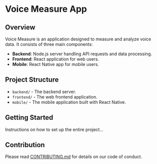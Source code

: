 # Voice Measure App

## Overview

Voice Measure is an application designed to measure and analyze voice data. It consists of three main components:

- **Backend**: Node.js server handling API requests and data processing.
- **Frontend**: React application for web users.
- **Mobile**: React Native app for mobile users.

## Project Structure

- `backend/` - The backend server.
- `frontend/` - The web frontend application.
- `mobile/` - The mobile application built with React Native.

## Getting Started

Instructions on how to set up the entire project...

## Contribution

Please read [CONTRIBUTING.md](CONTRIBUTING.md) for details on our code of conduct.